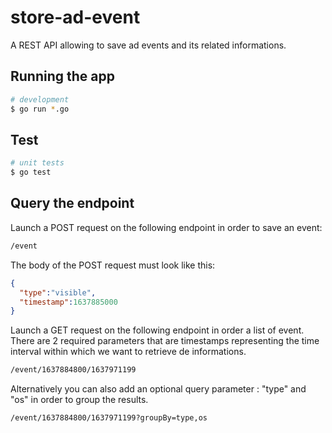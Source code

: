 # store-ad-event
A REST API allowing to save ad events and its related informations.

## Running the app
```bash
# development
$ go run *.go
```

## Test
```bash
# unit tests
$ go test
```

## Query the endpoint
Launch a POST request on the following endpoint in order to save an event:
```bash
/event
```
The body of the POST request must look like this:  
```json
{
  "type":"visible",
  "timestamp":1637885000
}
```
Launch a GET request on the following endpoint in order a list of event. There are 2 required parameters that are 
timestamps representing the time interval within which we want to retrieve de informations.
```bash
/event/1637884800/1637971199
```
Alternatively you can also add an optional query parameter : "type" and "os" in order to group the results.
```bash
/event/1637884800/1637971199?groupBy=type,os
```
